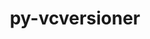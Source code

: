 ---
title: "py-vcversioner"
layout: cache
categories: [package, develop]
meta: {"versions": ["2.16.0.0"], "compilers": ["gcc@=11.4.0", "gcc@=9.4.0", "oneapi@=2024.2.0", "oneapi@=2024.2.1"], "oss": ["ubuntu20.04", "ubuntu22.04"], "platforms": ["linux"], "targets": ["neoverse_v1", "neoverse_v2", "ppc64le", "x86_64_v3"], "stacks": ["e4s", "e4s-neoverse-v2", "e4s-neoverse_v1", "e4s-oneapi", "e4s-power", "root"], "num_specs": 13, "num_specs_by_stack": {"root": 13, "e4s-power": 2, "e4s-neoverse_v1": 3, "e4s-neoverse-v2": 3, "e4s": 2, "e4s-oneapi": 3}}
spec_details: [{"hash": "ep6to2jh67n47i3zvjdpjg6kl2cplnpl", "compiler": "gcc@=9.4.0", "versions": ["2.16.0.0"], "os": "ubuntu20.04", "platform": "linux", "target": "ppc64le", "variants": ["build_system=python_pip"], "stacks": ["root", "e4s-power"], "size": "-", "tarball": "https://binaries.spack.io/develop/build_cache/linux-ubuntu20.04-ppc64le/gcc-9.4.0/py-vcversioner-2.16.0.0/linux-ubuntu20.04-ppc64le-gcc-9.4.0-py-vcversioner-2.16.0.0-ep6to2jh67n47i3zvjdpjg6kl2cplnpl.spack"}, {"hash": "x2uzvbkhtl56fhixqostl4vjbnuurwvo", "compiler": "gcc@=9.4.0", "versions": ["2.16.0.0"], "os": "ubuntu20.04", "platform": "linux", "target": "ppc64le", "variants": ["build_system=python_pip"], "stacks": ["root", "e4s-power"], "size": "-", "tarball": "https://binaries.spack.io/develop/build_cache/linux-ubuntu20.04-ppc64le/gcc-9.4.0/py-vcversioner-2.16.0.0/linux-ubuntu20.04-ppc64le-gcc-9.4.0-py-vcversioner-2.16.0.0-x2uzvbkhtl56fhixqostl4vjbnuurwvo.spack"}, {"hash": "2ctum3tyombbqf36nfugiwtsb5brsgnz", "compiler": "gcc@=11.4.0", "versions": ["2.16.0.0"], "os": "ubuntu22.04", "platform": "linux", "target": "neoverse_v1", "variants": ["build_system=python_pip"], "stacks": ["root", "e4s-neoverse_v1"], "size": "-", "tarball": "https://binaries.spack.io/develop/build_cache/linux-ubuntu22.04-neoverse_v1/gcc-11.4.0/py-vcversioner-2.16.0.0/linux-ubuntu22.04-neoverse_v1-gcc-11.4.0-py-vcversioner-2.16.0.0-2ctum3tyombbqf36nfugiwtsb5brsgnz.spack"}, {"hash": "2vkkihomr46ltt5x2vaczfr3wgn3bevr", "compiler": "gcc@=11.4.0", "versions": ["2.16.0.0"], "os": "ubuntu22.04", "platform": "linux", "target": "neoverse_v1", "variants": ["build_system=python_pip"], "stacks": ["root", "e4s-neoverse_v1"], "size": "-", "tarball": "https://binaries.spack.io/develop/build_cache/linux-ubuntu22.04-neoverse_v1/gcc-11.4.0/py-vcversioner-2.16.0.0/linux-ubuntu22.04-neoverse_v1-gcc-11.4.0-py-vcversioner-2.16.0.0-2vkkihomr46ltt5x2vaczfr3wgn3bevr.spack"}, {"hash": "pkclm7ov2o7jg7eegfpeyulbonhcra62", "compiler": "gcc@=11.4.0", "versions": ["2.16.0.0"], "os": "ubuntu22.04", "platform": "linux", "target": "neoverse_v1", "variants": ["build_system=python_pip"], "stacks": ["root", "e4s-neoverse_v1"], "size": "-", "tarball": "https://binaries.spack.io/develop/build_cache/linux-ubuntu22.04-neoverse_v1/gcc-11.4.0/py-vcversioner-2.16.0.0/linux-ubuntu22.04-neoverse_v1-gcc-11.4.0-py-vcversioner-2.16.0.0-pkclm7ov2o7jg7eegfpeyulbonhcra62.spack"}, {"hash": "7q6bqweeimb2czhwi6dgdk4ucd5thawy", "compiler": "gcc@=11.4.0", "versions": ["2.16.0.0"], "os": "ubuntu22.04", "platform": "linux", "target": "neoverse_v2", "variants": ["build_system=python_pip"], "stacks": ["root", "e4s-neoverse-v2"], "size": "-", "tarball": "https://binaries.spack.io/develop/build_cache/linux-ubuntu22.04-neoverse_v2/gcc-11.4.0/py-vcversioner-2.16.0.0/linux-ubuntu22.04-neoverse_v2-gcc-11.4.0-py-vcversioner-2.16.0.0-7q6bqweeimb2czhwi6dgdk4ucd5thawy.spack"}, {"hash": "x6zcnr4cnjju4gkht5hkcbvbqjw426im", "compiler": "gcc@=11.4.0", "versions": ["2.16.0.0"], "os": "ubuntu22.04", "platform": "linux", "target": "neoverse_v2", "variants": ["build_system=python_pip"], "stacks": ["root", "e4s-neoverse-v2"], "size": "-", "tarball": "https://binaries.spack.io/develop/build_cache/linux-ubuntu22.04-neoverse_v2/gcc-11.4.0/py-vcversioner-2.16.0.0/linux-ubuntu22.04-neoverse_v2-gcc-11.4.0-py-vcversioner-2.16.0.0-x6zcnr4cnjju4gkht5hkcbvbqjw426im.spack"}, {"hash": "gdu54hdd65w4f77qa2ojcnt53pndrtno", "compiler": "gcc@=11.4.0", "versions": ["2.16.0.0"], "os": "ubuntu22.04", "platform": "linux", "target": "neoverse_v2", "variants": ["build_system=python_pip"], "stacks": ["root", "e4s-neoverse-v2"], "size": "-", "tarball": "https://binaries.spack.io/develop/build_cache/linux-ubuntu22.04-neoverse_v2/gcc-11.4.0/py-vcversioner-2.16.0.0/linux-ubuntu22.04-neoverse_v2-gcc-11.4.0-py-vcversioner-2.16.0.0-gdu54hdd65w4f77qa2ojcnt53pndrtno.spack"}, {"hash": "ztq334h62rjigqtzp7zi456hlfef7ykj", "compiler": "gcc@=11.4.0", "versions": ["2.16.0.0"], "os": "ubuntu22.04", "platform": "linux", "target": "x86_64_v3", "variants": ["build_system=python_pip"], "stacks": ["root", "e4s"], "size": "-", "tarball": "https://binaries.spack.io/develop/build_cache/linux-ubuntu22.04-x86_64_v3/gcc-11.4.0/py-vcversioner-2.16.0.0/linux-ubuntu22.04-x86_64_v3-gcc-11.4.0-py-vcversioner-2.16.0.0-ztq334h62rjigqtzp7zi456hlfef7ykj.spack"}, {"hash": "t5j2zkasvj4pdgmjwcz3pcsnwg3cqiaz", "compiler": "gcc@=11.4.0", "versions": ["2.16.0.0"], "os": "ubuntu22.04", "platform": "linux", "target": "x86_64_v3", "variants": ["build_system=python_pip"], "stacks": ["root", "e4s"], "size": "-", "tarball": "https://binaries.spack.io/develop/build_cache/linux-ubuntu22.04-x86_64_v3/gcc-11.4.0/py-vcversioner-2.16.0.0/linux-ubuntu22.04-x86_64_v3-gcc-11.4.0-py-vcversioner-2.16.0.0-t5j2zkasvj4pdgmjwcz3pcsnwg3cqiaz.spack"}, {"hash": "x42fapm5udxz437cwxoizohbjiy7tkrq", "compiler": "oneapi@=2024.2.0", "versions": ["2.16.0.0"], "os": "ubuntu22.04", "platform": "linux", "target": "x86_64_v3", "variants": ["build_system=python_pip"], "stacks": ["root", "e4s-oneapi"], "size": "-", "tarball": "https://binaries.spack.io/develop/build_cache/linux-ubuntu22.04-x86_64_v3/oneapi-2024.2.0/py-vcversioner-2.16.0.0/linux-ubuntu22.04-x86_64_v3-oneapi-2024.2.0-py-vcversioner-2.16.0.0-x42fapm5udxz437cwxoizohbjiy7tkrq.spack"}, {"hash": "osrnvcqhbdvjanimpogxim3rf3keksx5", "compiler": "oneapi@=2024.2.1", "versions": ["2.16.0.0"], "os": "ubuntu22.04", "platform": "linux", "target": "x86_64_v3", "variants": ["build_system=python_pip"], "stacks": ["root", "e4s-oneapi"], "size": "-", "tarball": "https://binaries.spack.io/develop/build_cache/linux-ubuntu22.04-x86_64_v3/oneapi-2024.2.1/py-vcversioner-2.16.0.0/linux-ubuntu22.04-x86_64_v3-oneapi-2024.2.1-py-vcversioner-2.16.0.0-osrnvcqhbdvjanimpogxim3rf3keksx5.spack"}, {"hash": "ik2nz2p6vxtmqfkzwjawae647pf4qzpd", "compiler": "oneapi@=2024.2.1", "versions": ["2.16.0.0"], "os": "ubuntu22.04", "platform": "linux", "target": "x86_64_v3", "variants": ["build_system=python_pip"], "stacks": ["root", "e4s-oneapi"], "size": "-", "tarball": "https://binaries.spack.io/develop/build_cache/linux-ubuntu22.04-x86_64_v3/oneapi-2024.2.1/py-vcversioner-2.16.0.0/linux-ubuntu22.04-x86_64_v3-oneapi-2024.2.1-py-vcversioner-2.16.0.0-ik2nz2p6vxtmqfkzwjawae647pf4qzpd.spack"}]
---